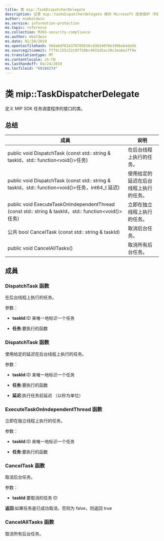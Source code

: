 ```yaml
---
title: 类 mip::TaskDispatcherDelegate
description: 记录 mip::taskdispatcherdelegate 类的 Microsoft 信息保护 (MIP) SDK。
author: msmbaldwin
ms.service: information-protection
ms.topic: reference
ms.collection: M365-security-compliance
ms.author: mbaldwin
ms.date: 01/28/2019
ms.openlocfilehash: 568a6df614370769556cd3634070e199beb4da5b
ms.sourcegitcommit: fff4c155c52c9ff20bc4931d5ac20c3ea6e2ff9e
ms.translationtype: MT
ms.contentlocale: zh-CN
ms.lasthandoff: 04/24/2019
ms.locfileid: "60184274"
---
```

# <a name="class-miptaskdispatcherdelegate"></a>类 mip::TaskDispatcherDelegate 
定义 MIP SDK 任务调度程序的接口的类。
  
## <a name="summary"></a>总结
 成員                        | 说明                                
--------------------------------|---------------------------------------------
public void DispatchTask (const std:: string & taskId，std:: function\<void()\>任务)  |  在后台线程上执行的任务。
public void DispatchTask (const std:: string & taskId，std:: function\<void()\>任务，int64_t 延迟)  |  使用给定的延迟在后台线程上执行的任务。
public void ExecuteTaskOnIndependentThread (const std:: string & taskId，std:: function\<void()\>任务)  |  立即在独立线程上执行的任务。
公共 bool CancelTask (const std:: string & taskId)  |  取消后台任务。
public void CancelAllTasks()  |  取消所有后台任务。
  
## <a name="members"></a>成員
  
### <a name="dispatchtask-function"></a>DispatchTask 函数
在后台线程上执行的任务。

参数：  
* **taskId**:ID 来唯一地标识一个任务 


* **任务**:要执行的函数


  
### <a name="dispatchtask-function"></a>DispatchTask 函数
使用给定的延迟在后台线程上执行的任务。

参数：  
* **taskId**:ID 来唯一地标识一个任务 


* **任务**:要执行的函数 


* **延迟**:执行任务前延迟 （以秒为单位）


  
### <a name="executetaskonindependentthread-function"></a>ExecuteTaskOnIndependentThread 函数
立即在独立线程上执行的任务。

参数：  
* **taskId**:ID 来唯一地标识一个任务 


* **任务**:要执行的函数


  
### <a name="canceltask-function"></a>CancelTask 函数
取消后台任务。

参数：  
* **taskId**:要取消的任务 ID



  
**返回**:如果任务是已成功取消，否则为 false，则返回 true
  
### <a name="cancelalltasks-function"></a>CancelAllTasks 函数
取消所有后台任务。